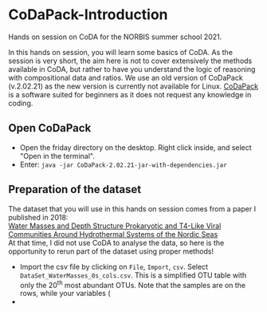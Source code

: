 # CoDaPack-Introduction
Hands on session on CoDA for the NORBIS summer school 2021.

In this hands on session, you will learn some basics of CoDA. As the session is very short, the aim here is not to cover extensively the methods available in CoDA, but rather to have you understand the logic of reasoning with compositional data and ratios. We use an old version of CoDaPack (v.2.02.21) as the new version is currently not available for Linux. [CoDaPack](http://ima.udg.edu/codapack/) is a software suited for beginners as it does not request any knowledge in coding.

## Open CoDaPack
- Open the friday directory on the desktop. Right click inside, and select "Open in the terminal".
- Enter: `java -jar CoDaPack-2.02.21-jar-with-dependencies.jar`

## Preparation of the dataset
The dataset that you will use in this hands on session comes from a paper I published in 2018: </br> [Water Masses and Depth Structure Prokaryotic and T4-Like Viral Communities Around Hydrothermal Systems of the Nordic Seas](https://www.frontiersin.org/articles/10.3389/fmicb.2018.01002/full) </br>
At that time, I did not use CoDA to analyse the data, so here is the opportunity to rerun part of the dataset using proper methods!
- Import the csv file by clicking on `File`, `Import`, `csv`. Select `DataSet_WaterMasses_0s_cols.csv`. This is a simplified OTU table with only the 20<sup>th</sup> most abundant OTUs. Note that the samples are on the rows, while your variables (
- 
